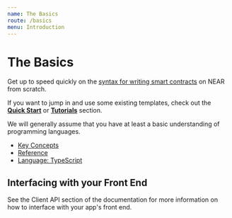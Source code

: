 ```yaml
---
name: The Basics
route: /basics
menu: Introduction
---
```


# The Basics

Get up to speed quickly on the [syntax for writing smart contracts](reference-do-things.md) on NEAR from scratch.

If you want to jump in and use some existing templates, check out the [**Quick Start**](../quick_start/) or [**Tutorials**](../tutorials/) section.

We will generally assume that you have at least a basic understanding of programming languages.

* [Key Concepts](key-concepts.md)
* [Reference](reference-do-things.md)
* [Language: TypeScript](language-typescript.md)

## Interfacing with your Front End

See the Client API section of the documentation for more information on how to interface with your app's front end.

